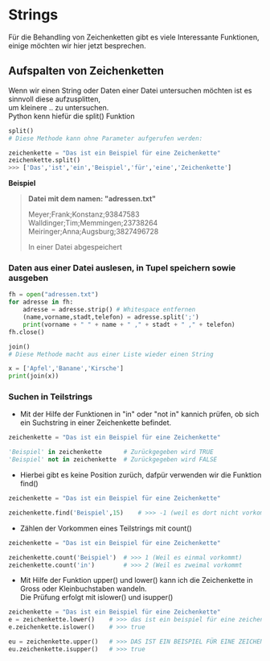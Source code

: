 # Strings
Für die Behandling von Zeichenketten gibt es viele Interessante Funktionen,  
einige möchten wir hier jetzt besprechen.  

## Aufspalten von Zeichenketten
Wenn wir einen String oder Daten einer Datei untersuchen möchten ist es sinnvoll diese aufzusplitten,  
um kleinere .. zu untersuchen.  
Python kenn hiefür die split() Funktion
```python
split()
# Diese Methode kann ohne Parameter aufgerufen werden:

zeichenkette = "Das ist ein Beispiel für eine Zeichenkette"
zeichenkette.split()
>>> ['Das','ist','ein','Beispiel','für','eine','Zeichenkette']
```

**Beispiel**
> **Datei mit dem namen: "adressen.txt"**
> 
> Meyer;Frank;Konstanz;93847583
> Walldinger;Tim;Memmingen;23738264
> Meiringer;Anna;Augsburg;3827496728
> 
> In einer Datei abgespeichert

### Daten aus einer Datei auslesen, in Tupel speichern sowie ausgeben
```python
fh = open("adressen.txt")
for adresse in fh:
    adresse = adresse.strip() # Whitespace entfernen
    (name,vorname,stadt,telefon) = adresse.split(';')
    print(vorname + " " + name + " ," + stadt + " ," + telefon)
fh.close()
```

```python
join()
# Diese Methode macht aus einer Liste wieder einen String

x = ['Apfel','Banane','Kirsche']
print(join(x))
```
### Suchen in Teilstrings
* Mit der Hilfe der Funktionen in "in" oder "not in" kannich prüfen, ob sich ein Suchstring in einer Zeichenkette befindet.
```python
zeichenkette = "Das ist ein Beispiel für eine Zeichenkette"

'Beispiel' in zeichenkette      # Zurückgegeben wird TRUE
'Beispiel' not in zeichenkette  # Zurückgegeben wird FALSE
```
* Hierbei gibt es keine Position zurüch, dafpür verwenden wir die Funktion find()
```python
zeichenkette = "Das ist ein Beispiel für eine Zeichenkette"

zeichenkette.find('Beispiel',15)    # >>> -1 (weil es dort nicht vorkommt)
```
* Zählen der Vorkommen eines Teilstrings mit count()
```python
zeichenkette = "Das ist ein Beispiel für eine Zeichenkette"

zeichenkette.count('Beispiel')  # >>> 1 (Weil es einmal vorkommt)
zeichenkette.count('in')        # >>> 2 (Weil es zweimal vorkommt
```
* Mit Hilfe der Funktion upper() und lower() kann ich die Zeichenkette in Gross oder Kleinbuchstaben wandeln.  
Die Prüfung erfolgt mit islower() und isupper()
```python
zeichenkette = "Das ist ein Beispiel für eine Zeichenkette"
e = zeichenkette.lower()    # >>> das ist ein beispiel für eine zeichenkette
e.zeichenkette.islower()    # >>> true

eu = zeichenkette.upper()   # >>> DAS IST EIN BEISPIEL FÜR EINE ZEICHENKETTE
eu.zeichenkette.isupper()   # >>> true
```